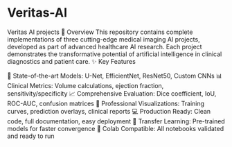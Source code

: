 # Veritas-AI
Veritas AI projects
🎯 Overview
This repository contains complete implementations of three cutting-edge medical imaging AI projects, developed as part of advanced healthcare AI research. Each project demonstrates the transformative potential of artificial intelligence in clinical diagnostics and patient care.
✨ Key Features

🎯 State-of-the-art Models: U-Net, EfficientNet, ResNet50, Custom CNNs
📊 Clinical Metrics: Volume calculations, ejection fraction, sensitivity/specificity
📈 Comprehensive Evaluation: Dice coefficient, IoU, ROC-AUC, confusion matrices
🎨 Professional Visualizations: Training curves, prediction overlays, clinical reports
💻 Production Ready: Clean code, full documentation, easy deployment
🔄 Transfer Learning: Pre-trained models for faster convergence
📱 Colab Compatible: All notebooks validated and ready to run
